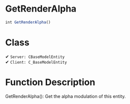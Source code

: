 # GetRenderAlpha
```js
int GetRenderAlpha()
```
# Class
✔ `Server: CBaseModelEntity`  
✔ `Client: C_BaseModelEntity`  

# Function Description
GetRenderAlpha(): Get the alpha modulation of this entity.
